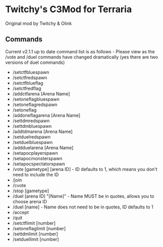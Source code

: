 ﻿# Twitchy's C3Mod for Terraria

Original mod by Twitchy & Olink

## Commands

Current v2.1.1 up to date command list is as follows - Please view as the /vote and /duel commands have changed dramatically (yes there are two versions of duel commands)

- /setctfbluespawn
- /setctfredspawn
- /setctfblueflag
- /setctfredflag
- /addctfarena [Arena Name]
- /setoneflagbluespawn
- /setoneflagredspawn
- /setoneflag
- /addoneflagarena [Arena Name]
- /settdmredspawn
- /settdmbluespawn
- /addtdmarena [Arena Name]
- /setduelredspawn
- /setduelbluespawn
- /addduelarena [Arena Name]
- /setapocplayerspawn
- /setapocmonsterspawn
- /setapocspectatorspawn
- /vote [gametype] [arena ID] - ID defaults to 1, which means you don't need to include the ID
- /join
- /cvote
- /stop [gametype]
- /duel [arena ID] "[Name]" - Name MUST be in quotes, allows you to choose arena ID
- /duel [name] - Name does not need to be in quotes, ID defaults to 1
- /accept
- /quit
- /setctflimit [number]
- /setoneflaglimit [number]
- /settdmlimit [number]
- /setduellimit [number]